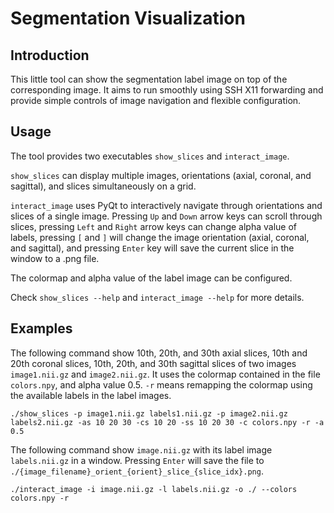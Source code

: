 # Segmentation Visualization 

## Introduction

This little tool can show the segmentation label image on top of the corresponding image. It aims to run smoothly using SSH X11 forwarding and provide simple controls of image navigation and flexible configuration. 

## Usage

The tool provides two executables `show_slices` and `interact_image`.

`show_slices` can display multiple images, orientations (axial, coronal, and sagittal), and slices simultaneously on a grid.

`interact_image` uses PyQt to interactively navigate through orientations and slices of a single image. Pressing `Up` and `Down` arrow keys can scroll through slices, pressing `Left` and `Right` arrow keys can change alpha value of labels, pressing `[` and `]` will change the image orientation (axial, coronal, and sagittal), and pressing `Enter` key will save the current slice in the window to a .png file.

The colormap and alpha value of the label image can be configured.

Check `show_slices --help` and `interact_image --help` for more details.

## Examples

The following command show 10th, 20th, and 30th axial slices, 10th and 20th coronal slices, 10th, 20th, and 30th sagittal slices of two images `image1.nii.gz` and `image2.nii.gz`. It uses the colormap contained in the file `colors.npy`, and alpha value 0.5. `-r` means remapping the colormap using the available labels in the label images.

    ./show_slices -p image1.nii.gz labels1.nii.gz -p image2.nii.gz labels2.nii.gz -as 10 20 30 -cs 10 20 -ss 10 20 30 -c colors.npy -r -a 0.5

The following command show `image.nii.gz` with its label image `labels.nii.gz` in a window. Pressing `Enter` will save the file to `./{image_filename}_orient_{orient}_slice_{slice_idx}.png`.

    ./interact_image -i image.nii.gz -l labels.nii.gz -o ./ --colors colors.npy -r
